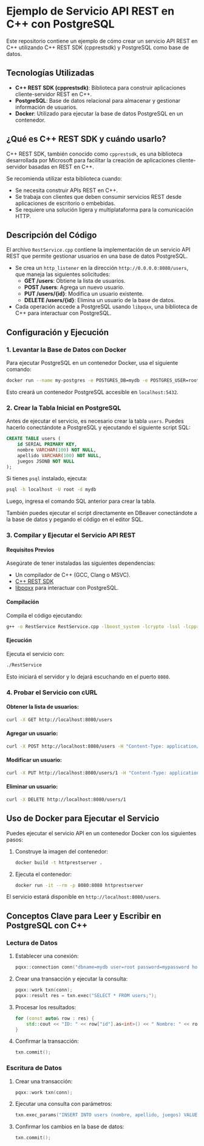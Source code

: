 # Ejemplo de Servicio API REST en C++ con PostgreSQL

Este repositorio contiene un ejemplo de cómo crear un servicio API REST en C++ utilizando C++ REST SDK (cpprestsdk) y PostgreSQL como base de datos.

## Tecnologías Utilizadas

- **C++ REST SDK (cpprestsdk)**: Biblioteca para construir aplicaciones cliente-servidor REST en C++.
- **PostgreSQL**: Base de datos relacional para almacenar y gestionar información de usuarios.
- **Docker**: Utilizado para ejecutar la base de datos PostgreSQL en un contenedor.

## ¿Qué es C++ REST SDK y cuándo usarlo?

C++ REST SDK, también conocido como `cpprestsdk`, es una biblioteca desarrollada por Microsoft para facilitar la creación de aplicaciones cliente-servidor basadas en REST en C++.

Se recomienda utilizar esta biblioteca cuando:
- Se necesita construir APIs REST en C++.
- Se trabaja con clientes que deben consumir servicios REST desde aplicaciones de escritorio o embebidas.
- Se requiere una solución ligera y multiplataforma para la comunicación HTTP.

## Descripción del Código

El archivo `RestService.cpp` contiene la implementación de un servicio API REST que permite gestionar usuarios en una base de datos PostgreSQL.

- Se crea un `http_listener` en la dirección `http://0.0.0.0:8080/users`, que maneja las siguientes solicitudes:
  - **GET /users**: Obtiene la lista de usuarios.
  - **POST /users**: Agrega un nuevo usuario.
  - **PUT /users/{id}**: Modifica un usuario existente.
  - **DELETE /users/{id}**: Elimina un usuario de la base de datos.
- Cada operación accede a PostgreSQL usando `libpqxx`, una biblioteca de C++ para interactuar con PostgreSQL.

## Configuración y Ejecución

### 1. Levantar la Base de Datos con Docker

Para ejecutar PostgreSQL en un contenedor Docker, usa el siguiente comando:

```bash
docker run --name my-postgres -e POSTGRES_DB=mydb -e POSTGRES_USER=root -e POSTGRES_PASSWORD=mypassword -p 5432:5432 -d postgres
```

Esto creará un contenedor PostgreSQL accesible en `localhost:5432`.

### 2. Crear la Tabla Inicial en PostgreSQL

Antes de ejecutar el servicio, es necesario crear la tabla `users`. Puedes hacerlo conectándote a PostgreSQL y ejecutando el siguiente script SQL:

```sql
CREATE TABLE users (
    id SERIAL PRIMARY KEY,
    nombre VARCHAR(100) NOT NULL,
    apellido VARCHAR(100) NOT NULL,
    juegos JSONB NOT NULL
);
```

Si tienes `psql` instalado, ejecuta:

```bash
psql -h localhost -U root -d mydb
```
Luego, ingresa el comando SQL anterior para crear la tabla.

También puedes ejecutar el script directamente en DBeaver conectándote a la base de datos y pegando el código en el editor SQL.

### 3. Compilar y Ejecutar el Servicio API REST

#### Requisitos Previos

Asegúrate de tener instaladas las siguientes dependencias:
- Un compilador de C++ (GCC, Clang o MSVC).
- [C++ REST SDK](https://github.com/microsoft/cpprestsdk)
- [libpqxx](https://github.com/jtv/libpqxx) para interactuar con PostgreSQL.

#### Compilación

Compila el código ejecutando:

```bash
g++ -o RestService RestService.cpp -lboost_system -lcrypto -lssl -lcpprest -lpqxx -lpq
```

#### Ejecución

Ejecuta el servicio con:

```bash
./RestService
```

Esto iniciará el servidor y lo dejará escuchando en el puerto `8080`.

### 4. Probar el Servicio con cURL

#### Obtener la lista de usuarios:

```bash
curl -X GET http://localhost:8080/users
```

#### Agregar un usuario:

```bash
curl -X POST http://localhost:8080/users -H "Content-Type: application/json" -d '{"nombre": "Juan", "apellido": "Pérez", "juegos": ["Ajedrez", "Fútbol"]}'
```

#### Modificar un usuario:

```bash
curl -X PUT http://localhost:8080/users/1 -H "Content-Type: application/json" -d '{"nombre": "Juan", "apellido": "Gómez", "juegos": ["Tenis"]}'
```

#### Eliminar un usuario:

```bash
curl -X DELETE http://localhost:8080/users/1
```

## Uso de Docker para Ejecutar el Servicio

Puedes ejecutar el servicio API en un contenedor Docker con los siguientes pasos:

1. Construye la imagen del contenedor:

   ```bash
   docker build -t httprestserver .
   ```

2. Ejecuta el contenedor:

   ```bash
   docker run -it --rm -p 8080:8080 httprestserver
   ```

El servicio estará disponible en `http://localhost:8080/users`.

## Conceptos Clave para Leer y Escribir en PostgreSQL con C++

### Lectura de Datos

1. Establecer una conexión:
   ```cpp
   pqxx::connection conn("dbname=mydb user=root password=mypassword host=localhost port=5432");
   ```

2. Crear una transacción y ejecutar la consulta:
   ```cpp
   pqxx::work txn(conn);
   pqxx::result res = txn.exec("SELECT * FROM users;");
   ```

3. Procesar los resultados:
   ```cpp
   for (const auto& row : res) {
       std::cout << "ID: " << row["id"].as<int>() << " Nombre: " << row["nombre"].as<std::string>() << std::endl;
   }
   ```

4. Confirmar la transacción:
   ```cpp
   txn.commit();
   ```

### Escritura de Datos

1. Crear una transacción:
   ```cpp
   pqxx::work txn(conn);
   ```

2. Ejecutar una consulta con parámetros:
   ```cpp
   txn.exec_params("INSERT INTO users (nombre, apellido, juegos) VALUES ($1, $2, $3);", "Juan", "Pérez", "[\"Ajedrez\", \"Fútbol\"]");
   ```

3. Confirmar los cambios en la base de datos:
   ```cpp
   txn.commit();
   ```



